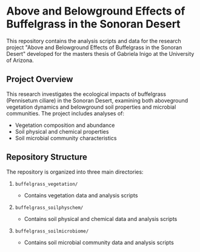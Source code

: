 # Above and Belowground Effects of Buffelgrass in the Sonoran Desert

This repository contains the analysis scripts and data for the research project "Above and Belowground Effects of Buffelgrass in the Sonoran Desert" developed for the masters thesis of Gabriela Inigo at the University of Arizona.

## Project Overview

This research investigates the ecological impacts of buffelgrass (Pennisetum ciliare) in the Sonoran Desert, examining both aboveground vegetation dynamics and belowground soil properties and microbial communities. The project includes analyses of:
- Vegetation composition and abundance
- Soil physical and chemical properties
- Soil microbial community characteristics

## Repository Structure

The repository is organized into three main directories:

1. `buffelgrass_vegetation/`
    - Contains vegetation data and analysis scripts

2. `buffelgrass_soilphyschem/`
   - Contains soil physical and chemical data and analysis scripts

3. `buffelgrass_soilmicrobiome/`
   - Contains soil microbial community data and analysis scripts
   
